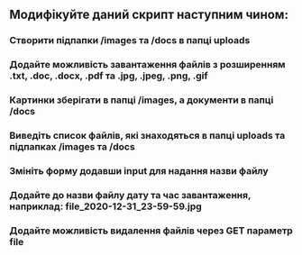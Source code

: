 ## Модифікуйте даний скрипт наступним чином:

### Створити підпапки /images та /docs в папці uploads
### Додайте можливість завантаження файлів з розширенням .txt, .doc, .docx, .pdf та .jpg, .jpeg, .png, .gif
### Картинки зберігати в папці /images, а документи в папці /docs
### Виведіть список файлів, які знаходяться в папці uploads та підпапках /images та /docs
### Змініть форму додавши input для надання назви файлу
### Додайте до назви файлу дату та час завантаження, наприклад: file_2020-12-31_23-59-59.jpg
### Додайте можливість видалення файлів через GET параметр file

